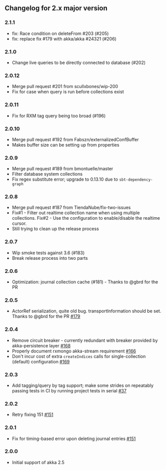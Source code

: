 ## Changelog for 2.x major version

### 2.1.1
* fix: Race condition on deleteFrom #203 (#205)
* fix: replace fix #179 with akka/akka #24321 (#206)

### 2.1.0
* Change live queries to be directly connected to database (#202)

### 2.0.12
* Merge pull request #201 from scullxbones/wip-200
* Fix for case when query is run before collections exist

### 2.0.11
* Fix for RXM tag query being too broad (#196)

### 2.0.10
* Merge pull request #192 from Fabszn/externalizedConfBuffer
* Makes buffer size can be setting up from properties

### 2.0.9
* Merge pull request #189 from bmontuelle/master
* Filter database system collections
* Fix regex substitute error; upgrade to 0.13.10 due to `sbt-dependency-graph`

### 2.0.8
* Merge pull request #187 from TiendaNube/fix-two-issues
* Fix#1 - Filter out realtime collection name when using multiple collections. Fix#2 - Use the configuration to enable/disable the realtime cursor.
* Still trying to clean up the release process

### 2.0.7
* Wip smoke tests against 3.6 (#183)
* Break release process into two parts

### 2.0.6
* Optimization: journal collection cache (#181) - Thanks to @gbrd for the PR

### 2.0.5
* ActorRef serialization, quite old bug. transportInformation should be set.  Thanks to @gbrd for the PR
[#179](https://github.com/scullxbones/akka-persistence-mongo/issues/179)

### 2.0.4
* Remove circuit breaker - currently redundant with breaker provided by akka-persistence layer [#168](https://github.com/scullxbones/akka-persistence-mongo/issues/168)
* Properly document rxmongo akka-stream requirement [#166](https://github.com/scullxbones/akka-persistence-mongo/issues/166)
* Don't incur cost of extra `createIndices` calls for single-collection (default) configuration [#169](https://github.com/scullxbones/akka-persistence-mongo/issues/169)

### 2.0.3
* Add tagging/query by tag support; make some strides on repeatably passing tests in CI by running project tests in serial
[#37](https://github.com/scullxbones/akka-persistence-mongo/issues/37)

### 2.0.2
* Retry fixing 151
[#151](https://github.com/scullxbones/akka-persistence-mongo/issues/151)

### 2.0.1
* Fix for timing-based error upon deleting journal entries [#151](https://github.com/scullxbones/akka-persistence-mongo/issues/151)

### 2.0.0
* Initial support of akka 2.5
